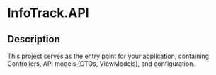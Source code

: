# InfoTrack.API

## Description

This project serves as the entry point for your application, containing Controllers, 
API models (DTOs, ViewModels), and configuration.


